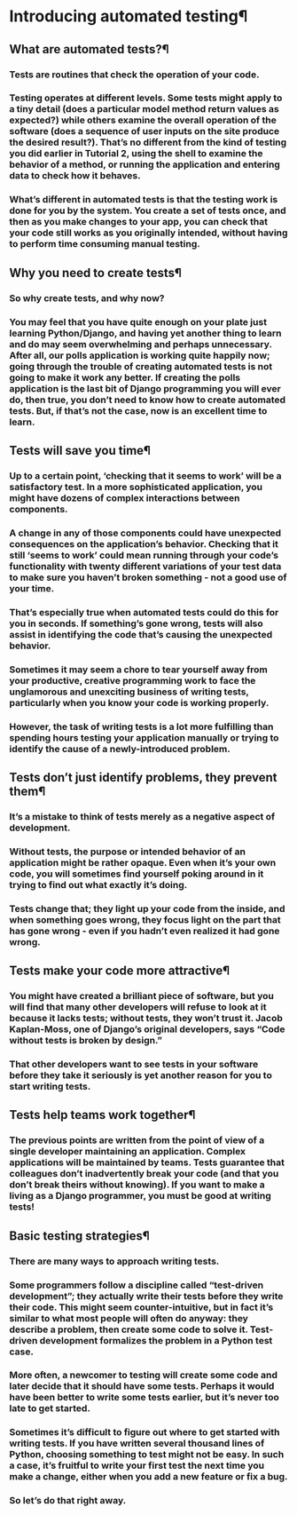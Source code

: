 # Introducing automated testing¶

## What are automated tests?¶

### Tests are routines that check the operation of your code.

### Testing operates at different levels. Some tests might apply to a tiny detail (does a particular model method return values as expected?) while others examine the overall operation of the software (does a sequence of user inputs on the site produce the desired result?). That’s no different from the kind of testing you did earlier in Tutorial 2, using the shell to examine the behavior of a method, or running the application and entering data to check how it behaves.

### What’s different in automated tests is that the testing work is done for you by the system. You create a set of tests once, and then as you make changes to your app, you can check that your code still works as you originally intended, without having to perform time consuming manual testing.

## Why you need to create tests¶

### So why create tests, and why now?

### You may feel that you have quite enough on your plate just learning Python/Django, and having yet another thing to learn and do may seem overwhelming and perhaps unnecessary. After all, our polls application is working quite happily now; going through the trouble of creating automated tests is not going to make it work any better. If creating the polls application is the last bit of Django programming you will ever do, then true, you don’t need to know how to create automated tests. But, if that’s not the case, now is an excellent time to learn.

## Tests will save you time¶

### Up to a certain point, ‘checking that it seems to work’ will be a satisfactory test. In a more sophisticated application, you might have dozens of complex interactions between components.

### A change in any of those components could have unexpected consequences on the application’s behavior. Checking that it still ‘seems to work’ could mean running through your code’s functionality with twenty different variations of your test data to make sure you haven’t broken something - not a good use of your time.

### That’s especially true when automated tests could do this for you in seconds. If something’s gone wrong, tests will also assist in identifying the code that’s causing the unexpected behavior.

### Sometimes it may seem a chore to tear yourself away from your productive, creative programming work to face the unglamorous and unexciting business of writing tests, particularly when you know your code is working properly.

### However, the task of writing tests is a lot more fulfilling than spending hours testing your application manually or trying to identify the cause of a newly-introduced problem.

## Tests don’t just identify problems, they prevent them¶

### It’s a mistake to think of tests merely as a negative aspect of development.

### Without tests, the purpose or intended behavior of an application might be rather opaque. Even when it’s your own code, you will sometimes find yourself poking around in it trying to find out what exactly it’s doing.

### Tests change that; they light up your code from the inside, and when something goes wrong, they focus light on the part that has gone wrong - even if you hadn’t even realized it had gone wrong.

## Tests make your code more attractive¶

### You might have created a brilliant piece of software, but you will find that many other developers will refuse to look at it because it lacks tests; without tests, they won’t trust it. Jacob Kaplan-Moss, one of Django’s original developers, says “Code without tests is broken by design.”

### That other developers want to see tests in your software before they take it seriously is yet another reason for you to start writing tests.

## Tests help teams work together¶

### The previous points are written from the point of view of a single developer maintaining an application. Complex applications will be maintained by teams. Tests guarantee that colleagues don’t inadvertently break your code (and that you don’t break theirs without knowing). If you want to make a living as a Django programmer, you must be good at writing tests!

## Basic testing strategies¶

### There are many ways to approach writing tests.

### Some programmers follow a discipline called “test-driven development”; they actually write their tests before they write their code. This might seem counter-intuitive, but in fact it’s similar to what most people will often do anyway: they describe a problem, then create some code to solve it. Test-driven development formalizes the problem in a Python test case.

### More often, a newcomer to testing will create some code and later decide that it should have some tests. Perhaps it would have been better to write some tests earlier, but it’s never too late to get started.

### Sometimes it’s difficult to figure out where to get started with writing tests. If you have written several thousand lines of Python, choosing something to test might not be easy. In such a case, it’s fruitful to write your first test the next time you make a change, either when you add a new feature or fix a bug.

### So let’s do that right away.